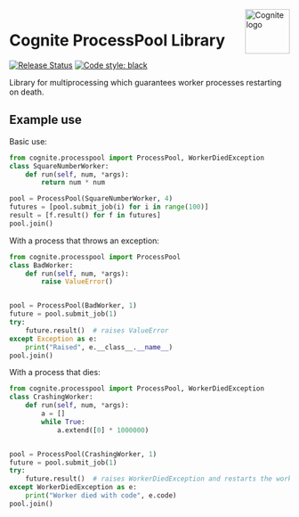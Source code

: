 
<a href="https://cognite.com/">
    <img src="https://github.com/cognitedata/cognite-python-docs/blob/master/img/cognite_logo.png" alt="Cognite logo" title="Cognite" align="right" height="80" />
</a>

Cognite ProcessPool Library
===========================

[![Release Status](https://github.com/cognitedata/processpool-python/workflows/release/badge.svg)](https://github.com/cognitedata/processpool-python/actions)
[![Code style: black](https://img.shields.io/badge/code%20style-black-000000.svg)](https://github.com/ambv/black)

Library for multiprocessing which guarantees worker processes restarting on death.

Example use
-----------

Basic use:    

```python    
from cognite.processpool import ProcessPool, WorkerDiedException    
class SquareNumberWorker:
    def run(self, num, *args):
        return num * num

pool = ProcessPool(SquareNumberWorker, 4)
futures = [pool.submit_job(i) for i in range(100)]
result = [f.result() for f in futures]
pool.join()
```

With a process that throws an exception:

```python
from cognite.processpool import ProcessPool
class BadWorker:
    def run(self, num, *args):
        raise ValueError()


pool = ProcessPool(BadWorker, 1)
future = pool.submit_job(1)
try:
    future.result()  # raises ValueError
except Exception as e:
    print("Raised", e.__class__.__name__)
pool.join()
```

With a process that dies:

```python
from cognite.processpool import ProcessPool, WorkerDiedException
class CrashingWorker:
    def run(self, num, *args):
        a = []
        while True:
            a.extend([0] * 1000000)


pool = ProcessPool(CrashingWorker, 1)
future = pool.submit_job(1)
try:
    future.result()  # raises WorkerDiedException and restarts the worker
except WorkerDiedException as e:
    print("Worker died with code", e.code)
pool.join()
```
